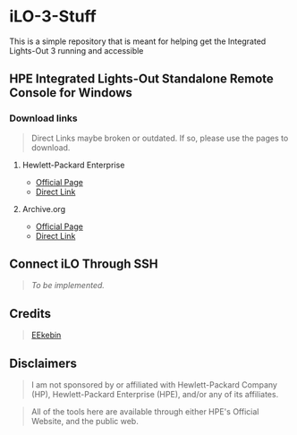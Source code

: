# iLO-3-Stuff
This is a simple repository that is meant for helping get the Integrated Lights-Out 3 running and accessible


## HPE Integrated Lights-Out Standalone Remote Console for Windows
### **Download links**
> Direct Links maybe broken or outdated. If so, please use the pages to download. 

1. Hewlett-Packard Enterprise
    * [Official Page](https://support.hpe.com/connect/s/softwaredetails?language=en_US&softwareId=MTX_bc8e3ffa59904ec3b505d9964d)
    * [Direct Link](https://downloads.hpe.com/pub/softlib2/software1/pubsw-windows/p390407056/v138774/Setup.exe)

2. Archive.org
    * [Official Page](https://archive.org/details/hpe-lights-out-standalone-remote-console-for-windows)
    * [Direct Link](https://archive.org/download/hpe-lights-out-standalone-remote-console-for-windows/Setup.exe)


## Connect iLO Through SSH
> *To be implemented.*


## Credits
> [EEkebin](https://github.com/EEkebin)


## Disclaimers
> I am not sponsored by or affiliated with Hewlett-Packard Company (HP), Hewlett-Packard Enterprise (HPE), and/or any of its affiliates.

> All of the tools here are available through either HPE's Official Website, and the public web.
